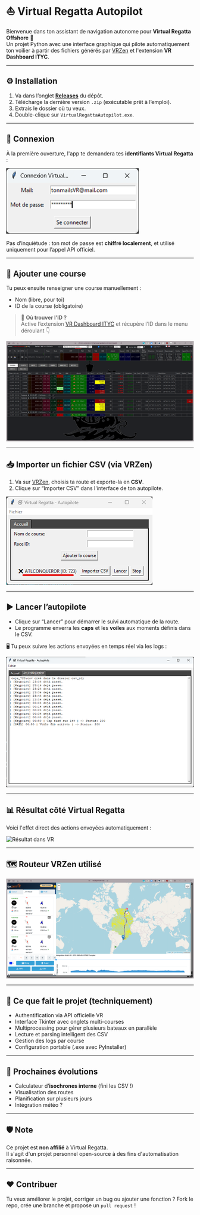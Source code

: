 # ⛵ Virtual Regatta Autopilot

Bienvenue dans ton assistant de navigation autonome pour **Virtual Regatta Offshore** 🧭  
Un projet Python avec une interface graphique qui pilote automatiquement ton voilier à partir des fichiers générés par [VRZen](https://routage.vrzen.org/) et l'extension **VR Dashboard ITYC**.

---

## ⚙️ Installation

1. Va dans l’onglet **[Releases](https://github.com/Jude-A/virtual-regatta-autopilot/releases)** du dépôt.
2. Télécharge la dernière version `.zip` (exécutable prêt à l’emploi).
3. Extrais le dossier où tu veux.
4. Double-clique sur `VirtualRegattaAutopilot.exe`.

---

## 🔐 Connexion

À la première ouverture, l'app te demandera tes **identifiants Virtual Regatta** :

![Connexion](assets/login.png)

Pas d’inquiétude : ton mot de passe est **chiffré localement**, et utilisé uniquement pour l’appel API officiel.

---

## 🏁 Ajouter une course

Tu peux ensuite renseigner une course manuellement :  
- Nom (libre, pour toi)
- ID de la course (obligatoire)

> 📌 **Où trouver l’ID ?**  
> Active l’extension [VR Dashboard ITYC](https://chrome.google.com/webstore/detail/vr-dashboard-ityc/mhgineemggpjijpmocmnlaonmegkjkdk) et récupère l’ID dans le menu déroulant 👇

![Choix d’une course dans ITYC](assets/course-id-ityc.png)

---

## 📥 Importer un fichier CSV (via VRZen)

1. Va sur [VRZen](https://routage.vrzen.org), choisis ta route et exporte-la en **CSV**.
2. Clique sur “Importer CSV” dans l'interface de ton autopilote.

![Exemple de CSV importé](assets/import-csv.png)

---

## ▶️ Lancer l’autopilote

- Clique sur “Lancer” pour démarrer le suivi automatique de la route.
- Le programme enverra les **caps** et les **voiles** aux moments définis dans le CSV.

🖥️ Tu peux suivre les actions envoyées en temps réel via les logs :

![Logs dans l'interface](assets/logs.png)

---

## 📊 Résultat côté Virtual Regatta

Voici l'effet direct des actions envoyées automatiquement :

![Résultat dans VR](assets/result-vr.png)

---

## 🗺️ Routeur VRZen utilisé

![Carte de route VRZen](assets/vrzen-map.png)

---

## 🧠 Ce que fait le projet (techniquement)

- Authentification via API officielle VR
- Interface Tkinter avec onglets multi-courses
- Multiprocessing pour gérer plusieurs bateaux en parallèle
- Lecture et parsing intelligent des CSV
- Gestion des logs par course
- Configuration portable (.exe avec PyInstaller)

---

## 🚧 Prochaines évolutions

- Calculateur d’**isochrones interne** (fini les CSV !)
- Visualisation des routes
- Planification sur plusieurs jours
- Intégration météo ?

---

## 🛡️ Note

Ce projet est **non affilié** à Virtual Regatta.  
Il s'agit d'un projet personnel open-source à des fins d'automatisation raisonnée.

---

## ❤️ Contribuer

Tu veux améliorer le projet, corriger un bug ou ajouter une fonction ? Fork le repo, crée une branche et propose un `pull request` !

